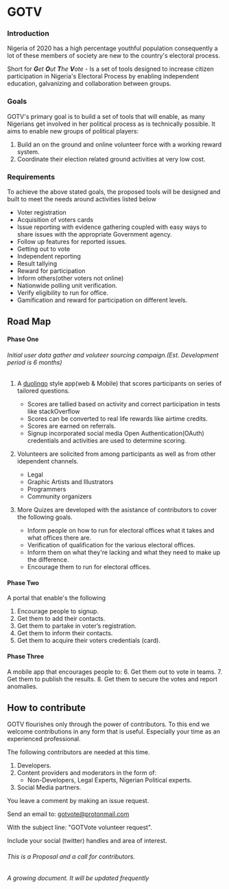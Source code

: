 # GOTV

### Introduction 
Nigeria of 2020 has a high percentage youthful population consequently a lot of these members of society are new to the country's electoral process.

Short for _**G**et **O**ut **T**he **V**ote_ - Is a set of tools designed to increase citizen participation in Nigeria's Electoral Process by enabling independent education, galvanizing and collaboration between groups.


### Goals

GOTV's primary goal is to build a set of tools that will enable, as many Nigerians get involved in her political process as is technically possible.
It aims to enable new groups of political players:
1. Build an on the ground and online volunteer force with a working reward system.
2. Coordinate their election related ground activities at very low cost.



### Requirements

To achieve the above stated goals, the proposed tools will be designed and built to meet the needs around activities listed below

+ Voter registration 
+ Acquisition of voters cards 
+ Issue reporting with evidence gathering coupled with easy ways to share issues with the appropriate Government agency. 
+ Follow up features for reported issues.
+ Getting out to vote
+ Independent reporting
+ Result tallying
+ Reward for participation
+ Inform others(other voters not online)
+ Nationwide polling unit verification.
+ Verify eligibility to run for office.
+ Gamification and reward for participation on different levels.




## Road Map


#### Phase One

###### Initial user data gather and voluteer sourcing campaign.(Est. Development period is 6 months)

1. A [duolingo](https://www.duolingo.com/) style app(web & Mobile) that scores participants on series of tailored questions.
   + Scores are tallied based on activity and correct participation in tests like stackOverflow
   + Scores can be converted to real life rewards like airtime credits.
   + Scores are earned on referrals.
   + Signup incorporated social media Open Authentication(OAuth) credentials and activities are used to determine scoring.

2. Volunteers are solicited from among participants as well as from other idependent channels.
   + Legal
   + Graphic Artists and Illustrators
   + Programmers
   + Community organizers
   

3. More Quizes are developed with the asistance of contributors to cover the following goals.
   + Inform people on how to run for electoral offices what it takes and what offices there are.
   + Verification of qualification for the various electoral offices.
   + Inform them on what they're lacking and what they need to make up the difference.
   + Encourage them to run for electoral offices.



#### Phase Two

A portal that enable's the following

1. Encourage people to signup.
2. Get them to add their contacts.
3. Get them to partake in voter’s registration.
4. Get them to inform their contacts.
5. Get them to acquire their voters credentials (card).


#### Phase Three
A mobile app that encourages people to:
6. Get them out to vote in teams.
7. Get them to publish the results.
8. Get them to secure the votes and report anomalies.



## How to contribute
GOTV flourishes only through the power of contributors. To this end we welcome contributions in any form that is useful. 
Especially your time as an experienced professional.

The following contributors are needed at this time.
1. Developers.
2. Content providers and moderators in the form of:
   - Non-Developers, Legal Experts, Nigerian Political experts.
3. Social Media partners.



You leave a comment by making an issue request.

Send an email to: 
gotvote@protonmail.com 

With the subject line: "GOTVote volunteer request".

Include your social (twitter) handles and area of interest.

###### This is a Proposal and a call for contributors. 

## 

_A growing document. It will be updated frequently_
